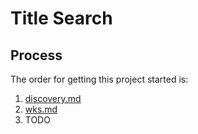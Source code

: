 # Title Search

## Process
The order for getting this project started is:
1. [discovery.md](/docs/discovery.md)
2. [wks.md](/docs/wks.md)
3. TODO
